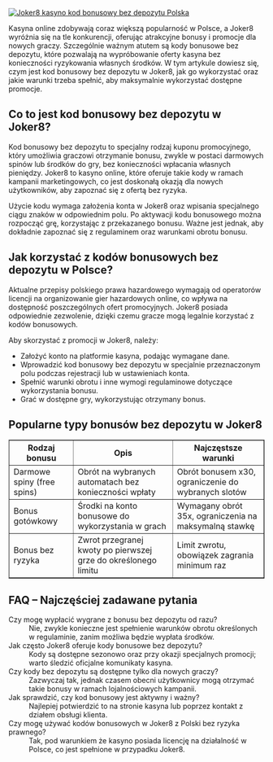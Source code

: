 [![Joker8 kasyno kod bonusowy bez depozytu Polska](https://123-caf.pages.dev/gitsignup.png)](https://vrmoo.ru/Bt82HjjY)

<div> <p>Kasyna online zdobywają coraz większą popularność w Polsce, a Joker8 wyróżnia się na tle konkurencji, oferując atrakcyjne bonusy i promocje dla nowych graczy. Szczególnie ważnym atutem są kody bonusowe bez depozytu, które pozwalają na wypróbowanie oferty kasyna bez konieczności ryzykowania własnych środków. W tym artykule dowiesz się, czym jest kod bonusowy bez depozytu w Joker8, jak go wykorzystać oraz jakie warunki trzeba spełnić, aby maksymalnie wykorzystać dostępne promocje.</p>  <h2>Co to jest kod bonusowy bez depozytu w Joker8?</h2> <p>Kod bonusowy bez depozytu to specjalny rodzaj kuponu promocyjnego, który umożliwia graczowi otrzymanie bonusu, zwykle w postaci darmowych spinów lub środków do gry, bez konieczności wpłacania własnych pieniędzy. Joker8 to kasyno online, które oferuje takie kody w ramach kampanii marketingowych, co jest doskonałą okazją dla nowych użytkowników, aby zapoznać się z ofertą bez ryzyka.</p> <p>Użycie kodu wymaga założenia konta w Joker8 oraz wpisania specjalnego ciągu znaków w odpowiednim polu. Po aktywacji kodu bonusowego można rozpocząć grę, korzystając z przekazanego bonusu. Ważne jest jednak, aby dokładnie zapoznać się z regulaminem oraz warunkami obrotu bonusu.</p>  <h2>Jak korzystać z kodów bonusowych bez depozytu w Polsce?</h2> <p>Aktualne przepisy polskiego prawa hazardowego wymagają od operatorów licencji na organizowanie gier hazardowych online, co wpływa na dostępność poszczególnych ofert promocyjnych. Joker8 posiada odpowiednie zezwolenie, dzięki czemu gracze mogą legalnie korzystać z kodów bonusowych.</p> <p>Aby skorzystać z promocji w Joker8, należy:</p> <ul>   <li>Założyć konto na platformie kasyna, podając wymagane dane.</li>   <li>Wprowadzić kod bonusowy bez depozytu w specjalnie przeznaczonym polu podczas rejestracji lub w ustawieniach konta.</li>   <li>Spełnić warunki obrotu i inne wymogi regulaminowe dotyczące wykorzystania bonusu.</li>   <li>Grać w dostępne gry, wykorzystując otrzymany bonus.</li> </ul>  <h2>Popularne typy bonusów bez depozytu w Joker8</h2> <table border="1" cellspacing="0" cellpadding="8"> <thead> <tr> <th>Rodzaj bonusu</th> <th>Opis</th> <th>Najczęstsze warunki</th> </tr> </thead> <tbody> <tr> <td>Darmowe spiny (free spins)</td> <td>Obrót na wybranych automatach bez konieczności wpłaty</td> <td>Obrót bonusem x30, ograniczenie do wybranych slotów</td> </tr> <tr> <td>Bonus gotówkowy</td> <td>Środki na konto bonusowe do wykorzystania w grach</td> <td>Wymagany obrót 35x, ograniczenia na maksymalną stawkę</td> </tr> <tr> <td>Bonus bez ryzyka</td> <td>Zwrot przegranej kwoty po pierwszej grze do określonego limitu</td> <td>Limit zwrotu, obowiązek zagrania minimum raz</td> </tr> </tbody> </table>  <h2>FAQ – Najczęściej zadawane pytania</h2> <dl> <dt>Czy mogę wypłacić wygrane z bonusu bez depozytu od razu?</dt> <dd>Nie, zwykle konieczne jest spełnienie warunków obrotu określonych w regulaminie, zanim możliwa będzie wypłata środków.</dd>  <dt>Jak często Joker8 oferuje kody bonusowe bez depozytu?</dt> <dd>Kody są dostępne sezonowo oraz przy okazji specjalnych promocji; warto śledzić oficjalne komunikaty kasyna.</dd>  <dt>Czy kody bez depozytu są dostępne tylko dla nowych graczy?</dt> <dd>Zazwyczaj tak, jednak czasem obecni użytkownicy mogą otrzymać takie bonusy w ramach lojalnościowych kampanii.</dd>  <dt>Jak sprawdzić, czy kod bonusowy jest aktywny i ważny?</dt> <dd>Najlepiej potwierdzić to na stronie kasyna lub poprzez kontakt z działem obsługi klienta.</dd>  <dt>Czy mogę używać kodów bonusowych w Joker8 z Polski bez ryzyka prawnego?</dt> <dd>Tak, pod warunkiem że kasyno posiada licencję na działalność w Polsce, co jest spełnione w przypadku Joker8.</dd> </dl> </div>